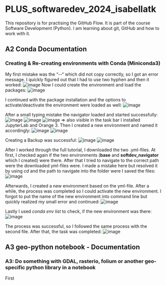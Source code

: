 # PLUS_softwaredev_2024_isabellatk
This repository is for practising the GitHub Flow. It is part of the course Software Development (Python).
I am learning about git, GitHub and how to work with it.

## A2 Conda Documentation
### Creating & Re-creating environments with Conda (Miniconda3)

My first mistake was the “--“ which did not copy correctly, so I got an error message. I quickly figured out that I had to use two hyphen and then it worked:
 ![image](https://github.com/isabellatk/PLUS_softwaredev_2024_isabellatk/assets/162346111/39348e37-68fb-4cc2-8ad1-8a44720398f5)
Now I could create the environment and load the packages:
![image](https://github.com/isabellatk/PLUS_softwaredev_2024_isabellatk/assets/162346111/5dcd2349-5cf0-4a70-83af-b31f355ee034)

I continued with the package installation and the options to activate/deactivate the environment were loaded as well:
![image](https://github.com/isabellatk/PLUS_softwaredev_2024_isabellatk/assets/162346111/56bb90fc-c7de-46bf-9e11-43b7fc7812f5)

After a small typing mistake the navigator loaded and started successfully:
![image](https://github.com/isabellatk/PLUS_softwaredev_2024_isabellatk/assets/162346111/cf458535-5016-445a-abdf-a492c7ff5b6a)
![image](https://github.com/isabellatk/PLUS_softwaredev_2024_isabellatk/assets/162346111/2f905821-b123-4f14-8d41-eeb87409ef6c)
  ![image](https://github.com/isabellatk/PLUS_softwaredev_2024_isabellatk/assets/162346111/416f050b-a1b2-42df-a546-41e4051507a7)
=> also visible in the task bar
I installed JupyterLab and Orange 3.
Then I created a new environment and named it accordingly:
![image](https://github.com/isabellatk/PLUS_softwaredev_2024_isabellatk/assets/162346111/58abd060-8231-4d32-8042-3cf7b9536361)
![image](https://github.com/isabellatk/PLUS_softwaredev_2024_isabellatk/assets/162346111/67bd465c-1b37-442d-a06d-c029bae1c618)

Creating a Backup was successful:
![image](https://github.com/isabellatk/PLUS_softwaredev_2024_isabellatk/assets/162346111/1d153e75-6d8c-4f8b-8af5-f769f2b3f935)
![image](https://github.com/isabellatk/PLUS_softwaredev_2024_isabellatk/assets/162346111/67e23b9f-9fd3-4381-bb17-e8ac50ac7ed4)

After I worked through the full tutorial, I downloaded the two .yml-files.
At first, I checked again if the two environments (**base** and **softdev_navigator** which I created) were there. After that I tried to navigate to the correct path were the downloaded yml-files were. I made a mistake here but resolved it by using *cd* and the path to navigate into the folder were I saved the files:
![image](https://github.com/isabellatk/PLUS_softwaredev_2024_isabellatk/assets/162346111/1a777673-1288-4d35-b629-85e28c22ae0c)

Afterwards, I created a new environment based on the yml-file. After a while, the process was completed so I could activate the new environment. I forgot to put the name of the new environment into command line but quickly realized my small error and continued:
![image](https://github.com/isabellatk/PLUS_softwaredev_2024_isabellatk/assets/162346111/b83e4597-31ba-42c4-915f-d84d7def8d2a)

Lastly I used *conda env list* to check, if the new environment was there:
 ![image](https://github.com/isabellatk/PLUS_softwaredev_2024_isabellatk/assets/162346111/56b92161-0361-4667-a29b-ce783f62e229)

The process was successful, so I followed the same process with the second file. After that, the task was completed: 
![image](https://github.com/isabellatk/PLUS_softwaredev_2024_isabellatk/assets/162346111/47070cd5-84cd-42b7-a0d4-af61b3a3bd5f)


## A3 geo-python notebook - Documentation
### A3: Do something with GDAL, rasterio, folium or another geo-specific python library in a notebook
First
